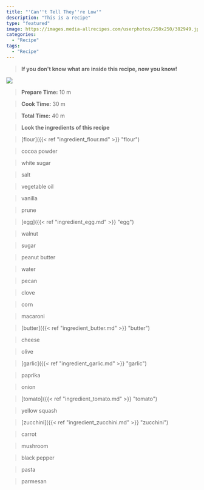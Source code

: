 ```yaml
---
title: "'Can''t Tell They''re Low'"
description: "This is a recipe"
type: "featured"
image: https://images.media-allrecipes.com/userphotos/250x250/382949.jpg
categories: 
  - "Recipe"
tags: 
  - "Recipe"
---
```



>**If you don't know what are inside this recipe, now you know!**

![](../images/Recipes-Banner.jpg)
> **Prepare Time:** 10 m


> **Cook Time:** 30 m


> **Total Time:** 40 m

> **Look the ingredients of this recipe**

> [flour]({{< ref "ingredient_flour.md" >}} "flour")

> cocoa powder

> white sugar

> salt

> vegetable oil

> vanilla

> prune

> [egg]({{< ref "ingredient_egg.md" >}} "egg")

> walnut

> sugar

> peanut butter

> water

> pecan

> clove

> corn

> macaroni

> [butter]({{< ref "ingredient_butter.md" >}} "butter")

> cheese

> olive

> [garlic]({{< ref "ingredient_garlic.md" >}} "garlic")

> paprika

> onion

> [tomato]({{< ref "ingredient_tomato.md" >}} "tomato")

> yellow squash

> [zucchini]({{< ref "ingredient_zucchini.md" >}} "zucchini")

> carrot

> mushroom

> black pepper

> pasta

> parmesan

